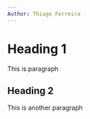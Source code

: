 ```yaml
---
Author: Thiago Ferreira
---
```


# Heading 1

This is paragraph

## Heading 2

This is another paragraph

